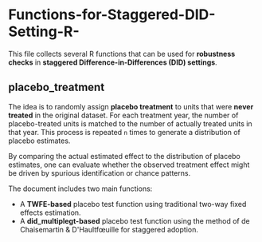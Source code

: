 # Functions-for-Staggered-DID-Setting-R-
This file collects several R functions that can be used for **robustness checks** in **staggered Difference-in-Differences (DID) settings**.
## placebo_treatment
The idea is to randomly assign **placebo treatment** to units that were **never treated** in the original dataset. For each treatment year, the number of placebo-treated units is matched to the number of actually treated units in that year. This process is repeated `n` times to generate a distribution of placebo estimates.

By comparing the actual estimated effect to the distribution of placebo estimates, one can evaluate whether the observed treatment effect might be driven by spurious identification or chance patterns.

The document includes two main functions:

- A **TWFE-based** placebo test function using traditional two-way fixed effects estimation.
- A **did_multiplegt-based** placebo test function using the method of de Chaisemartin & D'Haultfœuille for staggered adoption.
